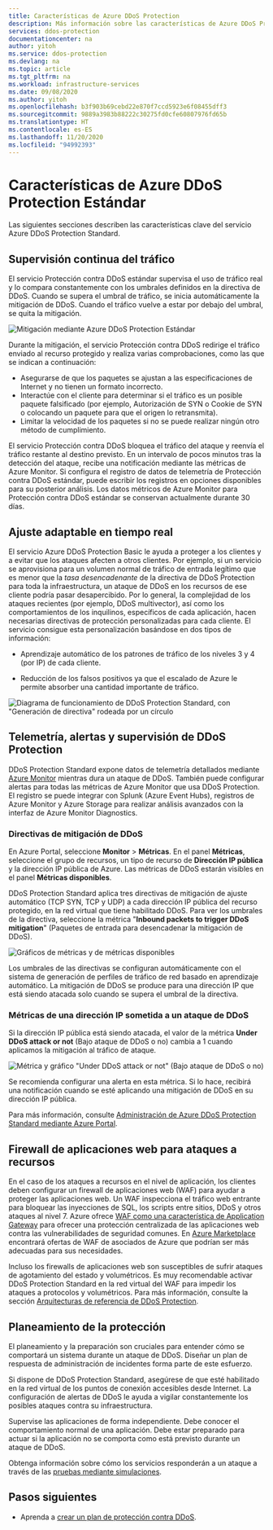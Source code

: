 ```yaml
---
title: Características de Azure DDoS Protection
description: Más información sobre las características de Azure DDoS Protection.
services: ddos-protection
documentationcenter: na
author: yitoh
ms.service: ddos-protection
ms.devlang: na
ms.topic: article
ms.tgt_pltfrm: na
ms.workload: infrastructure-services
ms.date: 09/08/2020
ms.author: yitoh
ms.openlocfilehash: b3f903b69cebd22e870f7ccd5923e6f08455dff3
ms.sourcegitcommit: 9889a3983b88222c30275fd0cfe60807976fd65b
ms.translationtype: HT
ms.contentlocale: es-ES
ms.lasthandoff: 11/20/2020
ms.locfileid: "94992393"
---
```

# <a name="azure-ddos-protection-standard-features"></a>Características de Azure DDoS Protection Estándar

Las siguientes secciones describen las características clave del servicio Azure DDoS Protection Standard.

## <a name="always-on-traffic-monitoring"></a>Supervisión continua del tráfico

El servicio Protección contra DDoS estándar supervisa el uso de tráfico real y lo compara constantemente con los umbrales definidos en la directiva de DDoS. Cuando se supera el umbral de tráfico, se inicia automáticamente la mitigación de DDoS. Cuando el tráfico vuelve a estar por debajo del umbral, se quita la mitigación.

![Mitigación mediante Azure DDoS Protection Estándar](./media/ddos-protection-overview/mitigation.png)

Durante la mitigación, el servicio Protección contra DDoS redirige el tráfico enviado al recurso protegido y realiza varias comprobaciones, como las que se indican a continuación:

- Asegurarse de que los paquetes se ajustan a las especificaciones de Internet y no tienen un formato incorrecto.
- Interactúe con el cliente para determinar si el tráfico es un posible paquete falsificado (por ejemplo, Autorización de SYN o Cookie de SYN o colocando un paquete para que el origen lo retransmita).
- Limitar la velocidad de los paquetes si no se puede realizar ningún otro método de cumplimiento.

El servicio Protección contra DDoS bloquea el tráfico del ataque y reenvía el tráfico restante al destino previsto. En un intervalo de pocos minutos tras la detección del ataque, recibe una notificación mediante las métricas de Azure Monitor. Si configura el registro de datos de telemetría de Protección contra DDoS estándar, puede escribir los registros en opciones disponibles para su posterior análisis. Los datos métricos de Azure Monitor para Protección contra DDoS estándar se conservan actualmente durante 30 días.

## <a name="adaptive-real-time-tuning"></a>Ajuste adaptable en tiempo real

El servicio Azure DDoS Protection Basic le ayuda a proteger a los clientes y a evitar que los ataques afecten a otros clientes. Por ejemplo, si un servicio se aprovisiona para un volumen normal de tráfico de entrada legítimo que es menor que la *tasa desencadenante* de la directiva de DDoS Protection para toda la infraestructura, un ataque de DDoS en los recursos de ese cliente podría pasar desapercibido. Por lo general, la complejidad de los ataques recientes (por ejemplo, DDoS multivector), así como los comportamientos de los inquilinos, específicos de cada aplicación, hacen necesarias directivas de protección personalizadas para cada cliente. El servicio consigue esta personalización basándose en dos tipos de información:

- Aprendizaje automático de los patrones de tráfico de los niveles 3 y 4 (por IP) de cada cliente.

- Reducción de los falsos positivos ya que el escalado de Azure le permite absorber una cantidad importante de tráfico.

![Diagrama de funcionamiento de DDoS Protection Standard, con "Generación de directiva" rodeada por un círculo](./media/ddos-best-practices/image-5.png)

## <a name="ddos-protection-telemetry-monitoring-and-alerting"></a>Telemetría, alertas y supervisión de DDoS Protection

DDoS Protection Standard expone datos de telemetría detallados mediante [Azure Monitor](../azure-monitor/overview.md) mientras dura un ataque de DDoS. También puede configurar alertas para todas las métricas de Azure Monitor que usa DDoS Protection. El registro se puede integrar con Splunk (Azure Event Hubs), registros de Azure Monitor y Azure Storage para realizar análisis avanzados con la interfaz de Azure Monitor Diagnostics.

### <a name="ddos-mitigation-policies"></a>Directivas de mitigación de DDoS

En Azure Portal, seleccione **Monitor** > **Métricas**. En el panel **Métricas**, seleccione el grupo de recursos, un tipo de recurso de **Dirección IP pública** y la dirección IP pública de Azure. Las métricas de DDoS estarán visibles en el panel **Métricas disponibles**.

DDoS Protection Standard aplica tres directivas de mitigación de ajuste automático (TCP SYN, TCP y UDP) a cada dirección IP pública del recurso protegido, en la red virtual que tiene habilitado DDoS. Para ver los umbrales de la directiva, seleccione la métrica "**Inbound packets to trigger DDoS mitigation**" (Paquetes de entrada para desencadenar la mitigación de DDoS).

![Gráficos de métricas y de métricas disponibles](./media/ddos-best-practices/image-7.png)

Los umbrales de las directivas se configuran automáticamente con el sistema de generación de perfiles de tráfico de red basado en aprendizaje automático. La mitigación de DDoS se produce para una dirección IP que está siendo atacada solo cuando se supera el umbral de la directiva.

### <a name="metric-for-an-ip-address-under-ddos-attack"></a>Métricas de una dirección IP sometida a un ataque de DDoS

Si la dirección IP pública está siendo atacada, el valor de la métrica **Under DDoS attack or not** (Bajo ataque de DDoS o no) cambia a 1 cuando aplicamos la mitigación al tráfico de ataque.

![Métrica y gráfico "Under DDoS attack or not" (Bajo ataque de DDoS o no)](./media/ddos-best-practices/image-8.png)

Se recomienda configurar una alerta en esta métrica. Si lo hace, recibirá una notificación cuando se esté aplicando una mitigación de DDoS en su dirección IP pública.

Para más información, consulte [Administración de Azure DDoS Protection Standard mediante Azure Portal](manage-ddos-protection.md).

## <a name="web-application-firewall-for-resource-attacks"></a>Firewall de aplicaciones web para ataques a recursos

En el caso de los ataques a recursos en el nivel de aplicación, los clientes deben configurar un firewall de aplicaciones web (WAF) para ayudar a proteger las aplicaciones web. Un WAF inspecciona el tráfico web entrante para bloquear las inyecciones de SQL, los scripts entre sitios, DDoS y otros ataques al nivel 7. Azure ofrece [WAF como una característica de Application Gateway](../web-application-firewall/ag/ag-overview.md) para ofrecer una protección centralizada de las aplicaciones web contra las vulnerabilidades de seguridad comunes. En [Azure Marketplace](https://azuremarketplace.microsoft.com/marketplace/apps?search=WAF&page=1) encontrará ofertas de WAF de asociados de Azure que podrían ser más adecuadas para sus necesidades.

Incluso los firewalls de aplicaciones web son susceptibles de sufrir ataques de agotamiento del estado y volumétricos. Es muy recomendable activar DDoS Protection Standard en la red virtual del WAF para impedir los ataques a protocolos y volumétricos. Para más información, consulte la sección [Arquitecturas de referencia de DDoS Protection](ddos-protection-reference-architectures.md).

## <a name="protection-planning"></a>Planeamiento de la protección

El planeamiento y la preparación son cruciales para entender cómo se comportará un sistema durante un ataque de DDoS. Diseñar un plan de respuesta de administración de incidentes forma parte de este esfuerzo.

Si dispone de DDoS Protection Standard, asegúrese de que esté habilitado en la red virtual de los puntos de conexión accesibles desde Internet. La configuración de alertas de DDoS le ayuda a vigilar constantemente los posibles ataques contra su infraestructura. 

Supervise las aplicaciones de forma independiente. Debe conocer el comportamiento normal de una aplicación. Debe estar preparado para actuar si la aplicación no se comporta como está previsto durante un ataque de DDoS. 

Obtenga información sobre cómo los servicios responderán a un ataque a través de las [pruebas mediante simulaciones](test-through-simulations.md).

## <a name="next-steps"></a>Pasos siguientes

- Aprenda a [crear un plan de protección contra DDoS](manage-ddos-protection.md).